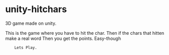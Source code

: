 # unity-hitchars
3D game made on unity.

This is the game where you have to hit the char.
        Then if the chars that hitten make a real word Then you get the points.
        Easy-though
        
        Lets Play.


